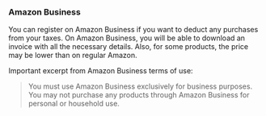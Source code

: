 ### Amazon Business

You can register on Amazon Business if you want to deduct any purchases from your taxes. On Amazon Business, you will
be able to download an invoice with all the necessary details. Also, for some products, the price may be lower than on
regular Amazon.

Important excerpt from Amazon Business terms of use:
> You must use Amazon Business exclusively for business purposes. You may not purchase any products through Amazon 
> Business for personal or household use.
